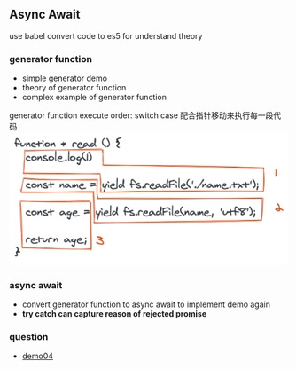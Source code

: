 ## Async Await

use babel convert code to es5 for understand theory

### generator function

* simple generator demo
* theory of generator function
* complex example of generator function

generator function execute order: switch case 配合指针移动来执行每一段代码
![](https://raw.githubusercontent.com/wangkaiwd/drawing-bed/master/20210212162616.png)

### async await

* convert generator function to async await to implement demo again
* **try catch can capture reason of rejected promise**

### question

* [demo04](https://github.com/wangkaiwd/node-core/blob/b54a7dc560dbc4c800d282e9da8d06e9ed46d8b3/02.event-loop-browser/demo04.js)